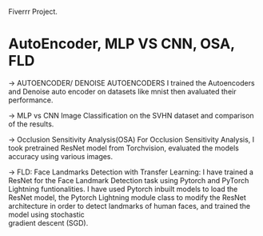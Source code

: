 Fiverrr Project. 

# AutoEncoder, MLP VS CNN, OSA, FLD
-> AUTOENCODER/ DENOISE AUTOENCODERS 
  I trained the Autoencoders and Denoise auto encoder on datasets like mnist then avaluated their performance.

-> MLP vs CNN
  Image Classification on the SVHN dataset and comparison of the results. 

-> Occlusion Sensitivity Analysis(OSA)
  For Occlusion Sensitivity Analysis, I took pretrained ResNet model from Torchvision, evaluated the models accuracy using various images.

-> FLD: Face Landmarks Detection with Transfer Learning:
  I have trained a ResNet for the Face Landmark Detection task using Pytorch and PyTorch Lightning funtionalities. 
  I have used Pytorch inbuilt models to load the ResNet model, the Pytorch Lightning module class to modify the ResNet architecture in order to detect landmarks of human faces, and trained the model using stochastic     
  gradient descent (SGD).



